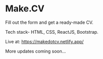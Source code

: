 # Make.CV

Fill out the form and get a ready-made CV.

Tech stack- HTML, CSS, ReactJS, Bootstrap. 

Live at: https://makedotcv.netlify.app/

More updates coming soon...
